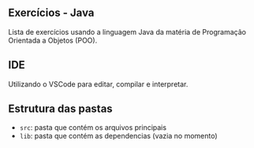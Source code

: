 ## Exercícios - Java

Lista de exercícios usando a linguagem Java da matéria de Programação Orientada a Objetos (POO).

## IDE

Utilizando o VSCode para editar, compilar e interpretar.

## Estrutura das pastas

- `src`: pasta que contém os arquivos principais
- `lib`: pasta que contém as dependencias (vazia no momento)
